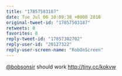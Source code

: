 ```yaml
---
title: "17857503187"
date: Tue Jul 06 10:09:38 +0000 2010
original-tweet-id: "17857503187"
retweets: 0
favorites: 0
reply-tweet-id: "17857302702"
reply-user-id: "20127322"
reply-user-screen-name: "RobOnScreen"
---
```

<a href="https://twitter.com/bobsonsir">@bobsonsir</a> should work http://tiny.cc/kokvw
